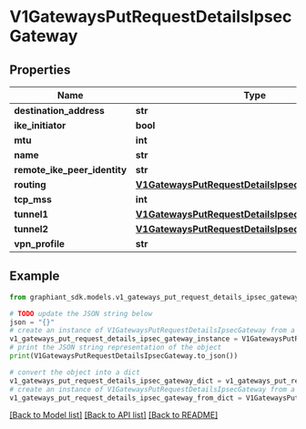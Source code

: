 # V1GatewaysPutRequestDetailsIpsecGateway


## Properties

Name | Type | Description | Notes
------------ | ------------- | ------------- | -------------
**destination_address** | **str** |  | [optional] 
**ike_initiator** | **bool** |  | [optional] 
**mtu** | **int** |  | [optional] 
**name** | **str** |  | [optional] 
**remote_ike_peer_identity** | **str** |  | [optional] 
**routing** | [**V1GatewaysPutRequestDetailsIpsecGatewayRouting**](V1GatewaysPutRequestDetailsIpsecGatewayRouting.md) |  | [optional] 
**tcp_mss** | **int** |  | [optional] 
**tunnel1** | [**V1GatewaysPutRequestDetailsIpsecGatewayTunnel1**](V1GatewaysPutRequestDetailsIpsecGatewayTunnel1.md) |  | [optional] 
**tunnel2** | [**V1GatewaysPutRequestDetailsIpsecGatewayTunnel1**](V1GatewaysPutRequestDetailsIpsecGatewayTunnel1.md) |  | [optional] 
**vpn_profile** | **str** |  | [optional] 

## Example

```python
from graphiant_sdk.models.v1_gateways_put_request_details_ipsec_gateway import V1GatewaysPutRequestDetailsIpsecGateway

# TODO update the JSON string below
json = "{}"
# create an instance of V1GatewaysPutRequestDetailsIpsecGateway from a JSON string
v1_gateways_put_request_details_ipsec_gateway_instance = V1GatewaysPutRequestDetailsIpsecGateway.from_json(json)
# print the JSON string representation of the object
print(V1GatewaysPutRequestDetailsIpsecGateway.to_json())

# convert the object into a dict
v1_gateways_put_request_details_ipsec_gateway_dict = v1_gateways_put_request_details_ipsec_gateway_instance.to_dict()
# create an instance of V1GatewaysPutRequestDetailsIpsecGateway from a dict
v1_gateways_put_request_details_ipsec_gateway_from_dict = V1GatewaysPutRequestDetailsIpsecGateway.from_dict(v1_gateways_put_request_details_ipsec_gateway_dict)
```
[[Back to Model list]](../README.md#documentation-for-models) [[Back to API list]](../README.md#documentation-for-api-endpoints) [[Back to README]](../README.md)


